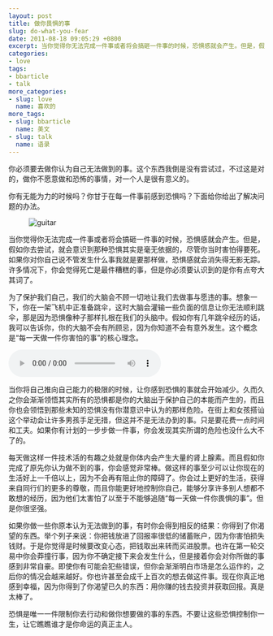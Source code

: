```yaml
---
layout: post
title: 做你畏惧的事
slug: do-what-you-fear
date: 2011-08-18 09:05:29 +0800
excerpt: 当你觉得你无法完成一件事或者将会搞砸一件事的时候，恐惧感就会产生。但是，假如你去尝试，就会意识到那种恐惧其实是毫无依据的，尽管你当时害怕得要死。如果你对你自己说不管发生什么事我就是要那样做，恐惧感就会消失得无影无踪。许多情况下，你会觉得死亡是最件糟糕的事，但是你必须要认识到的是你有点夸大其词了。
categories:
- love
tags:
- bbarticle
- talk
more_categories:
- slug: love
  name: 喜欢的
more_tags:
- slug: bbarticle
  name: 美文
- slug: talk
  name: 语录
---
```


你必须要去做你认为自己无法做到的事。这个东西我倒是没有尝试过，不过这是对的，做你不愿意做和恐怖的事情，对一个人是很有意义的。

你有无能为力的时候吗？你甘于在每一件事前感到恐惧吗？下面给你给出了解决问题的办法。

<figure>
	<img src="{{ site.path.uploads }}2011/08/18/do-what-you-fear/guitar.jpg" alt="guitar" />
</figure>

当你觉得你无法完成一件事或者将会搞砸一件事的时候，恐惧感就会产生。但是，假如你去尝试，就会意识到那种恐惧其实是毫无依据的，尽管你当时害怕得要死。如果你对你自己说不管发生什么事我就是要那样做，恐惧感就会消失得无影无踪。许多情况下，你会觉得死亡是最件糟糕的事，但是你必须要认识到的是你有点夸大其词了。


为了保护我们自己，我们的大脑会不顾一切地让我们去做事与愿违的事。想象一下，你在一架飞机中正准备跳伞，这时大脑会灌输一些负面的信息让你无法顺利跳伞，那是因为恐惧像种子那样扎根在我们的头脑中。假如你有几年跳伞经历的话，我可以告诉你，你的大脑不会有所顾忌，因为你知道不会有意外发生。这个概念是“每一天做一件你害怕的事”的核心理念。

<audio controls="controls">
	<source src="{{ site.path.uploads }}2011/08/18/do-what-you-fear/girl-singing-in-the-wreckage.mp3" type="audio/mpeg" />
	Your browser does not support the audio element.
</audio>

当你将自己推向自己能力的极限的时候，让你感到恐惧的事就会开始减少。久而久之你会渐渐领悟其实所有的恐惧都是你的大脑出于保护自己的本能而产生的，而且你也会领悟到那些未知的恐惧没有你潜意识中认为的那样危险。在街上和女孩搭讪这个举动会让许多男孩手足无措，但这并不是无法办到的事。只是要花费一点时间和工夫。如果你有计划的一步步做一件事，你会发现其实所谓的危险也没什么大不了的。

每天做这样一件技术活的有趣之处就是你体内会产生大量的肾上腺素。而且假如你完成了原先你认为做不到的事，你会感觉非常棒。做这样的事至少可以让你现在的生活好上一千倍以上，因为不会再有阻止你的障碍了。你会过上更好的生活，获得来自同行们的更多的尊敬，而且你能更好地控制你自己，能够分享许多别人想都不敢想的经历，因为他们太害怕了以至于不能够追随“每一天做一件你畏惧的事”。但是你很坚强。

如果你做一些你原本认为无法做到的事，有时你会得到相反的结果：你得到了你渴望的东西。举个列子来说：你把钱放进了回报率很低的储蓄账户，因为你害怕损失钱财。于是你觉得是时候要改变心态，把钱取出来转而买进股票。也许在第一轮交易中你会莽撞行事，因为你不确定接下来会发生什么，但是接着你会对你所做的事感到非常自豪。即使你有可能会犯些错误，但你会渐渐明白市场是怎么运作的，之后你的情况会越来越好。你也许甚至会成千上百次的想去做这件事。现在你真正地感到幸福，因为你得到了你渴望已久的东西：用你赚的钱去投资并获取回报。真是太棒了。

恐惧是唯一一件限制你去行动和做你想要做的事的东西。不要让这些恐惧控制你一生，让它瞧瞧谁才是你命运的真正主人。

